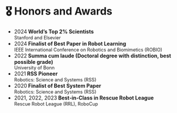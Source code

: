 
<span id="honors-and-awards"></span>

# 🎖 Honors and Awards
- <p style="margin: 0; line-height: 1.2;">
  2024<strong> World’s Top 2% Scientists</strong> <br>
  <span style="font-size: 90%;">Stanford and Elsevier</span>
  </p>
- <p style="margin: 0; line-height: 1.2;">
  2024<strong> Finalist of Best Paper in Robot Learning</strong><br>
  <span style="font-size: 90%;">IEEE International Conference on Robotics and Biomimetics (ROBIO)</span>
  </p>
- <p style="margin: 0; line-height: 1.2;">
  2022<strong> Summa cum laude (Doctoral degree with distinction, best possible grade)</strong> <br>
  <span style="font-size: 90%;">University of Bonn</span>
  </p>
- <p style="margin: 0; line-height: 1.2;">
  2021<strong> RSS Pioneer</strong><br>
  <span style="font-size: 90%;">Robotics: Science and Systems (RSS)</span>
  </p>
- <p style="margin: 0; line-height: 1.2;">
  2020<strong> Finalist of Best System Paper</strong><br>
  <span style="font-size: 90%;">Robotics: Science and Systems (RSS)</span>
  </p>
- <p style="margin: 0; line-height: 1.2;">
  2021, 2022, 2023<strong> Best‑in‑Class in Rescue Robot League</strong><br>
  <span style="font-size: 90%;">Rescue Robot League (RRL), RoboCup</span>
  </p>
